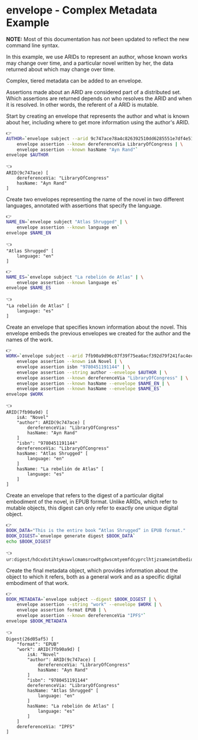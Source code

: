 # envelope - Complex Metadata Example

**NOTE:** Most of this documentation has *not* been updated to reflect the new command line syntax.

In this example, we use ARIDs to represent an author, whose known works may change over time, and a particular novel written by her, the data returned about which may change over time.

Complex, tiered metadata can be added to an envelope.

Assertions made about an ARID are considered part of a distributed set. Which assertions are returned depends on who resolves the ARID and when it is resolved. In other words, the referent of a ARID is mutable.


Start by creating an envelope that represents the author and what is known about her, including where to get more information using the author's ARID.

```bash
👉
AUTHOR=`envelope subject --arid 9c747ace78a4c826392510dd6285551e7df4e5164729a1b36198e56e017666c8 | \
    envelope assertion --known dereferenceVia LibraryOfCongress | \
    envelope assertion --known hasName "Ayn Rand"`
envelope $AUTHOR
```

```
👈
ARID(9c747ace) [
    dereferenceVia: "LibraryOfCongress"
    hasName: "Ayn Rand"
]
```

Create two envelopes representing the name of the novel in two different languages, annotated with assertions that specify the language.

```bash
👉
NAME_EN=`envelope subject "Atlas Shrugged" | \
    envelope assertion --known language en`
envelope $NAME_EN
```

```
👈
"Atlas Shrugged" [
    language: "en"
]
```

```bash
👉
NAME_ES=`envelope subject "La rebelión de Atlas" | \
    envelope assertion --known language es`
envelope $NAME_ES
```

```
👈
"La rebelión de Atlas" [
    language: "es"
]
```

Create an envelope that specifies known information about the novel. This envelope embeds the previous envelopes we created for the author and the names of the work.

```bash
👉
WORK=`envelope subject --arid 7fb90a9d96c07f39f75ea6acf392d79f241fac4ec0be2120f7c82489711e3e80 | \
    envelope assertion --known isA Novel | \
    envelope assertion isbn "9780451191144" | \
    envelope assertion --string author --envelope $AUTHOR | \
    envelope assertion --known dereferenceVia "LibraryOfCongress" | \
    envelope assertion --known hasName --envelope $NAME_EN | \
    envelope assertion --known hasName --envelope $NAME_ES`
envelope $WORK
```

```
👈
ARID(7fb90a9d) [
    isA: "Novel"
    "author": ARID(9c747ace) [
        dereferenceVia: "LibraryOfCongress"
        hasName: "Ayn Rand"
    ]
    "isbn": "9780451191144"
    dereferenceVia: "LibraryOfCongress"
    hasName: "Atlas Shrugged" [
        language: "en"
    ]
    hasName: "La rebelión de Atlas" [
        language: "es"
    ]
]
```

Create an envelope that refers to the digest of a particular digital embodiment of the novel, in EPUB format. Unlike ARIDs, which refer to mutable objects, this digest can only refer to exactly one unique digital object.

```bash
👉
BOOK_DATA="This is the entire book “Atlas Shrugged” in EPUB format."
BOOK_DIGEST=`envelope generate digest $BOOK_DATA`
echo $BOOK_DIGEST
```

```
👈
ur:digest/hdcxdstihtykswvlcmamsrcwdtgdwscmtyemfdcyprclhtjzsameimtdbedidspkmuvtgdwzplwn
```

Create the final metadata object, which provides information about the object to which it refers, both as a general work and as a specific digital embodiment of that work.

```bash
👉
BOOK_METADATA=`envelope subject --digest $BOOK_DIGEST | \
    envelope assertion --string "work" --envelope $WORK | \
    envelope assertion format EPUB | \
    envelope assertion --known dereferenceVia "IPFS"`
envelope $BOOK_METADATA
```

```
👈
Digest(26d05af5) [
    "format": "EPUB"
    "work": ARID(7fb90a9d) [
        isA: "Novel"
        "author": ARID(9c747ace) [
            dereferenceVia: "LibraryOfCongress"
            hasName: "Ayn Rand"
        ]
        "isbn": "9780451191144"
        dereferenceVia: "LibraryOfCongress"
        hasName: "Atlas Shrugged" [
            language: "en"
        ]
        hasName: "La rebelión de Atlas" [
            language: "es"
        ]
    ]
    dereferenceVia: "IPFS"
]
```
